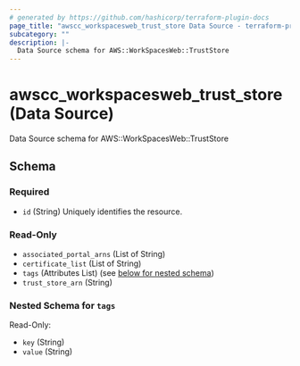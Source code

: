 ```yaml
---
# generated by https://github.com/hashicorp/terraform-plugin-docs
page_title: "awscc_workspacesweb_trust_store Data Source - terraform-provider-awscc"
subcategory: ""
description: |-
  Data Source schema for AWS::WorkSpacesWeb::TrustStore
---
```


# awscc_workspacesweb_trust_store (Data Source)

Data Source schema for AWS::WorkSpacesWeb::TrustStore



<!-- schema generated by tfplugindocs -->
## Schema

### Required

- `id` (String) Uniquely identifies the resource.

### Read-Only

- `associated_portal_arns` (List of String)
- `certificate_list` (List of String)
- `tags` (Attributes List) (see [below for nested schema](#nestedatt--tags))
- `trust_store_arn` (String)

<a id="nestedatt--tags"></a>
### Nested Schema for `tags`

Read-Only:

- `key` (String)
- `value` (String)
